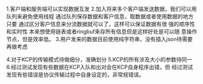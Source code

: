 1.客户端和服务端可以实现数据互发
2.加入将来多个客户端发送数据，我们可以用队列来避免使用线程
  通过队列保存数据和客户信息，取数据或者使用数据的地方只要
  通过区分客户信息来分流数据就可以了，这样可以保证数据有很
  强的顺序性和实时性
  本来想使用链表或者ringbuf来存所有信息但是这样好处是可以随
  意操作节点，但是效率低。
3.用户发来的数据目前使用纯字符串，没有插入json待需要再做考虑

4.对于KCP的传输模式待做细分，准确划分
5.KCP的所有涉及大小的参数待同一
6.经过测试发现有些数据在KCP入队和出对会在KCP自身程序出错，但
经过测试发现有些错误是协议传输过程中自身设定的，非常规错误。

  
